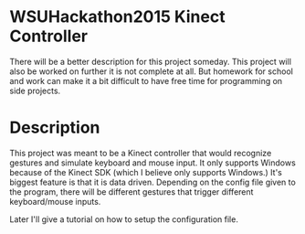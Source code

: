 # WSUHackathon2015 Kinect Controller

There will be a better description for this project someday. This project will also be worked on further it is not complete at all.
But homework for school and work can make it a bit difficult to have free time for programming on side projects.

# Description

This project was meant to be a Kinect controller that would recognize gestures and simulate keyboard and mouse input.
It only supports Windows because of the Kinect SDK (which I believe only supports Windows.)
It's biggest feature is that it is data driven. Depending on the config file given to the program, there will be
different gestures that trigger different keyboard/mouse inputs.

Later I'll give a tutorial on how to setup the configuration file.

